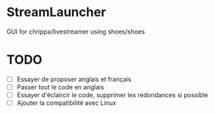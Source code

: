 # StreamLauncher

GUI for chrippa/livestreamer using shoes/shoes

# TODO

- [ ] Essayer de proposer anglais et français
- [ ] Passer tout le code en anglais
- [ ] Essayer d'éclaircir le code, supprimer les redondances si possible
- [ ] Ajouter la compatibilité avec Linux
